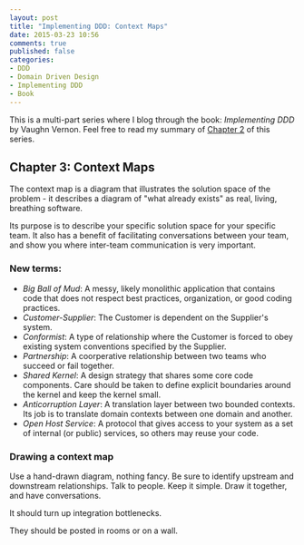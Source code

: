 ```yaml
---
layout: post
title: "Implementing DDD: Context Maps"
date: 2015-03-23 10:56
comments: true
published: false
categories:
- DDD
- Domain Driven Design
- Implementing DDD
- Book
---
```


This is a multi-part series where I blog through the book: *Implementing
DDD* by Vaughn Vernon. Feel free to read my summary of [Chapter 2](/2014/04/26/implementing-ddd-chapter-2/) of
this series.

## Chapter 3: Context Maps

The context map is a diagram that illustrates the solution space of the
problem - it describes a diagram of "what already exists" as real,
living, breathing software.

Its purpose is to describe your specific solution space for your
specific team. It also has a benefit of facilitating conversations
between your team, and show you where inter-team communication is very
important.

### New terms:

* *Big Ball of Mud*: A messy, likely monolithic application that contains code that does not respect best practices, organization, or good coding practices.
* *Customer-Supplier*: The Customer is dependent on the Supplier's system.
* *Conformist*: A type of relationship where the Customer is forced to obey existing system conventions specified by the Supplier.
* *Partnership*: A coorperative relationship between two teams who succeed or fail together.
* *Shared Kernel*: A design strategy that shares some core code components. Care should be taken to define explicit boundaries around the kernel and keep the kernel small.
* *Anticorruption Layer*: A translation layer between two bounded contexts. Its job is to translate domain contexts between one domain and another.
* *Open Host Service*: A protocol that gives access to your system as a set of internal (or public) services, so others may reuse your code.

### Drawing a context map

Use a hand-drawn diagram, nothing fancy. Be sure to identify upstream
and downstream relationships. Talk to people. Keep it simple. Draw it
together, and have conversations.

It should turn up integration bottlenecks.

They should be posted in rooms or on a wall.
